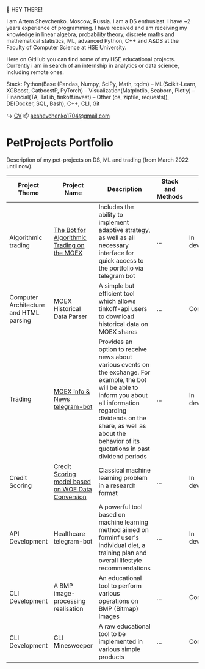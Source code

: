 👋 HEY THERE!

I am Artem Shevchenko. Moscow, Russia. I am a DS enthusiast. I have ~2 years experience of programming. I have received and am receiving my knowledge in linear algebra, probability theory, discrete maths and mathematical statistics, ML, advanced Python, C++ and A&DS at the Faculty of Computer Science at HSE University. 

Here on GitHub you can find some of my HSE educational projects. Currently i am in search of an internship in analytics or data science, including remote ones.

Stack: Python(Base (Pandas, Numpy, SciPy, Math, tqdm) – ML(Scikit-Learn, XGBoost, CatboostP, PyTorch) – Visualization(Matplotlib, Seaborn, Plotly) – Financial(TA, TaLib, tinkoff.invest) – Other (os, zipfile, requests)), DE(Docker, SQL, Bash), C++, CLI, Git

↪️ [CV](https://www.overleaf.com/read/rnrhkrqhtpxm#bf4e5f)
📫 aeshevchenko1704@gmail.com

# PetProjects Portfolio

Description of my pet-projects on DS, ML and trading (from March 2022 until now).  
  
| Project Theme | Project Name | Description | Stack and Methods | Status |
| --- | --- | --- | --- | --- |
| Algorithmic trading | [The Bot for Algorithmic Trading on the MOEX](…) | Includes the ability to implement adaptive strategy, as well as all necessary interface for quick access to the portfolio via telegram bot | … | In development | 
| Computer Architecture and HTML parsing | MOEX Historical Data Parser | A simple but efficient tool which allows tinkoff-api users to download historical data on MOEX shares | … | Completed |
| Trading | [MOEX Info & News telegram-bot](…) | Provides an option to receive news about various events on the exchange. For example, the bot will be able to inform you about all information regarding dividends on the share, as well as about the behavior of its quotations in past dividend periods | … | In development |
| Credit Scoring | [Credit Scoring model based on WOE Data Conversion](…) | Classical machine learning problem in a research format | … | In development |
| API Development | Healthcare telegram-bot | A powerful tool based on machine learning method aimed on forminf user's individual diet, a training plan and overall lifestyle recommendations | … | In development |
| CLI Development | A BMP image-processing realisation | An educational tool to perform various operations on BMP (Bitmap) images | … | Completed |
| CLI Development | CLI Minesweeper | A raw educational tool to be implemented in various simple products | … | Completed |
